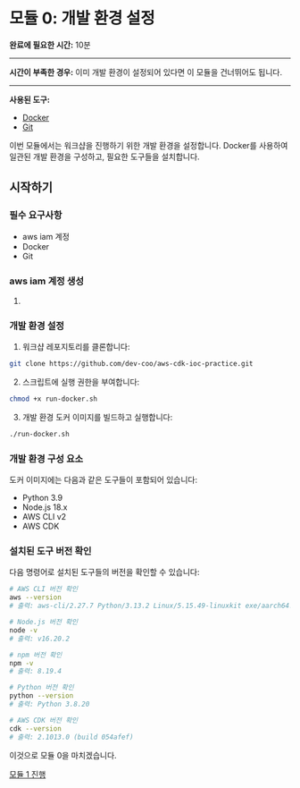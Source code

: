 # 모듈 0: 개발 환경 설정

**완료에 필요한 시간:** 10분

---
**시간이 부족한 경우:** 이미 개발 환경이 설정되어 있다면 이 모듈을 건너뛰어도 됩니다.

---

**사용된 도구:**

* [Docker](https://www.docker.com/)
* [Git](https://git-scm.com/)

이번 모듈에서는 워크샵을 진행하기 위한 개발 환경을 설정합니다. Docker를 사용하여 일관된 개발 환경을 구성하고, 필요한 도구들을 설치합니다.

## 시작하기

### 필수 요구사항

- aws iam 계정
- Docker
- Git


### aws iam 계정 생성

1. 

### 개발 환경 설정

1. 워크샵 레포지토리를 클론합니다:

```sh
git clone https://github.com/dev-coo/aws-cdk-ioc-practice.git
```

2. 스크립트에 실행 권한을 부여합니다:

```sh
chmod +x run-docker.sh
```

3. 개발 환경 도커 이미지를 빌드하고 실행합니다:

```sh
./run-docker.sh
```

### 개발 환경 구성 요소

도커 이미지에는 다음과 같은 도구들이 포함되어 있습니다:

- Python 3.9
- Node.js 18.x
- AWS CLI v2
- AWS CDK

### 설치된 도구 버전 확인

다음 명령어로 설치된 도구들의 버전을 확인할 수 있습니다:

```sh
# AWS CLI 버전 확인
aws --version
# 출력: aws-cli/2.27.7 Python/3.13.2 Linux/5.15.49-linuxkit exe/aarch64.debian.12

# Node.js 버전 확인
node -v
# 출력: v16.20.2

# npm 버전 확인
npm -v
# 출력: 8.19.4

# Python 버전 확인
python --version
# 출력: Python 3.8.20

# AWS CDK 버전 확인
cdk --version
# 출력: 2.1013.0 (build 054afef)
```

이것으로 모듈 0을 마치겠습니다.

[모듈 1 진행](/module-1)